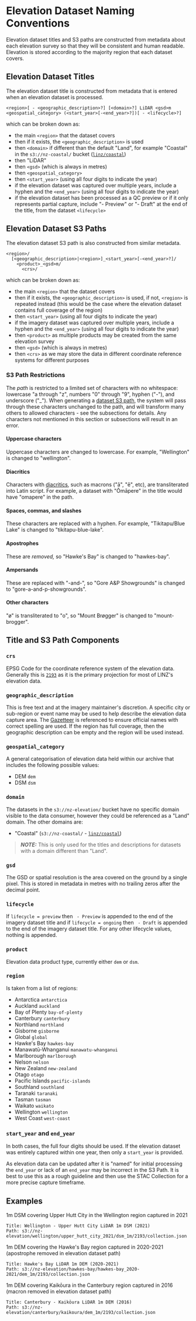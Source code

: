 # Elevation Dataset Naming Conventions

Elevation dataset titles and S3 paths are constructed from metadata about each elevation survey so that they will be consistent and human readable. Elevation is stored according to the majority region that each dataset covers.

## Elevation Dataset Titles

The elevation dataset title is constructed from metadata that is entered when an elevation dataset is processed.

```
<region>[ - <geographic_description>?] [<domain>?] LiDAR <gsd>m <geospatial_category> (<start_year>[-<end_year>?])[ - <lifecycle>?]
```

which can be broken down as:

- the main `<region>` that the dataset covers
- then if it exists, the `<geographic_description>` is used
- then `<domain>` if different than the default "Land", for example "Coastal" in the `s3://nz-coastal/` bucket ([`linz/coastal`](https://github.com/linz/coastal))
- then "LiDAR"
- then `<gsd>` (which is always in metres)
- then `<geospatial_category>`
- then `<start_year>` (using all four digits to indicate the year)
- if the elevation dataset was captured over multiple years, include a hyphen and the `<end_year>` (using all four digits to indicate the year)
- if the elevation dataset has been processed as a QC preview or if it only represents partial capture, include "- Preview" or "- Draft" at the end of the title, from the dataset `<lifecycle>`

## Elevation Dataset S3 Paths

The elevation dataset S3 path is also constructed from similar metadata.

```
<region>/
  [<geographic_description>|<region>]_<start_year>[-<end_year>?]/
    <product>_<gsd>m/
      <crs>/
```

which can be broken down as:

- the main `<region>` that the dataset covers
- then if it exists, the `<geographic_description>` is used, if not, `<region>` is repeated instead (this would be the case where the elevation dataset contains full coverage of the region)
- then `<start_year>` (using all four digits to indicate the year)
- if the imagery dataset was captured over multiple years, include a hyphen and the `<end_year>` (using all four digits to indicate the year)
- then `<product>` as multiple products may be created from the same elevation survey
- then `<gsd>` (which is always in metres)
- then `<crs>` as we may store the data in different coordinate reference systems for different purposes

### S3 Path Restrictions

The _path_ is restricted to a limited set of characters with no whitespace: lowercase "a through "z", numbers "0" through "9", hyphen ("-"), and underscore ("\_"). When generating a [dataset S3 path](#imagery-dataset-s3-paths), the system will pass through these characters unchanged to the path, and will transform many others to allowed characters - see the subsections for details. Any characters not mentioned in this section or subsections will result in an error.

#### Uppercase characters

Uppercase characters are changed to lowercase. For example, "Wellington" is changed to "wellington".

#### Diacritics

Characters with [diacritics](https://www.compart.com/en/unicode/block/U+0300), such as macrons ("ā", "ē", etc), are transliterated into Latin script. For example, a dataset with "Ōmāpere" in the title would have "omapere" in the path.

#### Spaces, commas, and slashes

These characters are replaced with a hyphen. For example, "Tikitapu/Blue Lake" is changed to "tikitapu-blue-lake".

#### Apostrophes

These are _removed,_ so "Hawke's Bay" is changed to "hawkes-bay".

#### Ampersands

These are replaced with "-and-", so "Gore A&P Showgrounds" is changed to "gore-a-and-p-showgrounds".

#### Other characters

"ø" is transliterated to "o", so "Mount Brøgger" is changed to "mount-brogger".

## Title and S3 Path Components

### `crs`

EPSG Code for the coordinate reference system of the elevation data. Generally this is [`2193`](https://epsg.io/2193) as it is the primary projection for most of LINZ's elevation data.

### `geographic_description`

This is free text and at the imagery maintainer's discretion. A specific city or sub-region or event name may be used to help describe the elevation data capture area. The [Gazetteer](https://gazetteer.linz.govt.nz/) is referenced to ensure official names with correct spelling are used. If the region has full coverage, then the geographic description can be empty and the region will be used instead.

### `geospatial_category`

A general categorisation of elevation data held within our archive that includes the following possible values:

- DEM `dem`
- DSM `dsm`

### `domain`

The datasets in the `s3://nz-elevation/` bucket have no specific domain visible to the data consumer, however they could be referenced as a "Land" domain. The other domains are:

- "Coastal" (`s3://nz-coastal/` - [`linz/coastal`](https://github.com/linz/coastal))

> **_NOTE:_** This is only used for the titles and descriptions for datasets with a domain different than "Land".

### `gsd`

The GSD or spatial resolution is the area covered on the ground by a single pixel. This is stored in metadata in metres with no trailing zeros after the decimal point.

### `lifecycle`

If `lifecycle = preview` then ` - Preview` is appended to the end of the imagery dataset title and if `lifecycle = ongoing` then ` - Draft` is appended to the end of the imagery dataset title. For any other lifecycle values, nothing is appended.

### `product`

Elevation data product type, currently either `dem` or `dsm`.

### `region`

Is taken from a list of regions:

- Antarctica `antarctica`
- Auckland `auckland`
- Bay of Plenty `bay-of-plenty`
- Canterbury `canterbury`
- Northland `northland`
- Gisborne `gisborne`
- Global `global`
- Hawke's Bay `hawkes-bay`
- Manawatū-Whanganui `manawatu-whanganui`
- Marlborough `marlborough`
- Nelson `nelson`
- New Zealand `new-zealand`
- Otago `otago`
- Pacific Islands `pacific-islands`
- Southland `southland`
- Taranaki `taranaki`
- Tasman `tasman`
- Waikato `waikato`
- Wellington `wellington`
- West Coast `west-coast`

### `start_year` and `end_year`

In both cases, the full four digits should be used. If the elevation dataset was entirely captured within one year, then only a `start_year` is provided.

As elevation data can be updated after it is "named" for initial processing the `end_year` or lack of an `end_year` may be incorrect in the S3 Path. It is best to use this as a rough guideline and then use the STAC Collection for a more precise capture timeframe.

## Examples

1m DSM covering Upper Hutt City in the Wellington region captured in 2021

```
Title: Wellington - Upper Hutt City LiDAR 1m DSM (2021)
Path: s3://nz-elevation/wellington/upper_hutt_city_2021/dsm_1m/2193/collection.json
```

1m DEM covering the Hawke's Bay region captured in 2020-2021 (apostrophe removed in elevation dataset path)

```
Title: Hawke's Bay LiDAR 1m DEM (2020-2021)
Path: s3://nz-elevation/hawkes-bay/hawkes-bay_2020-2021/dem_1m/2193/collection.json
```

1m DEM covering Kaikōura in the Canterbury region captured in 2016 (macron removed in elevation dataset path)

```
Title: Canterbury - Kaikōura LiDAR 1m DEM (2016)
Path: s3://nz-elevation/canterbury/kaikoura/dem_1m/2193/collection.json
```
